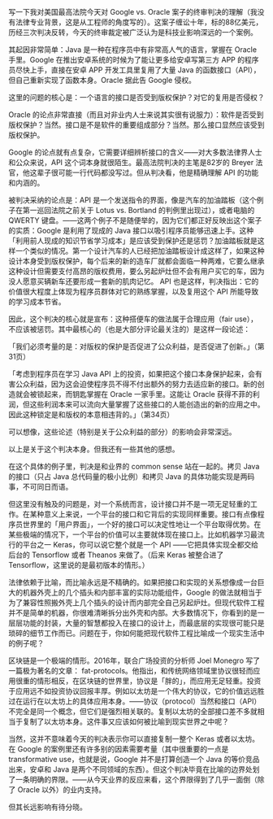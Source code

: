 写一下我对美国最高法院今天对 Google vs. Oracle 案子的终审判决的理解（我没有法律专业背景，这是从工程师的角度写的）。这案子缠讼十年，标的88亿美元，历经三次判决反转，今天的终审裁定被广泛认为是科技业影响深远的一个案例。

其起因非常简单：Java 是一种在程序员中有非常高人气的语言，掌握在 Oracle 手里。Google 在推出安卓系统的时候为了能让更多给安卓写第三方 APP 的程序员尽快上手，直接在安卓 APP 开发工具里复用了大量 Java 的函数接口（API），但自己重新实现了函数本身。Oracle 据此告 Google 侵权。

这里的问题的核心是：一个语言的接口是否受到版权保护？对它的复用是否侵权？

Oracle 的论点非常直接（而且对非业内人士来说其实很有说服力）：软件是否受到版权保护？当然。接口是不是软件的重要组成部分？当然。那么接口显然应该受到版权保护。

Google 的论点就有点复杂，它需要详细辨析接口的含义——对大多数法律界人士和公众来说，API 这个词本身就很陌生。最高法院判决的主笔是82岁的 Breyer 法官，他这辈子很可能一行代码都没写过。但从判决看，他是精确理解 API 的功能和内涵的。

被判决采纳的论点是：API 是一个发送指令的界面，像是汽车的加油踏板（这个例子在第一巡回法院之前关于 Lotus vs. Bortland 的判例里出现过），或者电脑的 QWERTY 键盘。——这两个例子不是随便举的，因为它们都正好反映出这个案子的实质：Google 是利用了现成的 Java 接口以吸引程序员能够迅速上手。这种「利用前人现成的知识节省学习成本」是应该受到保护还是惩罚？加油踏板就是这样一个类似的情况。第一个设计汽车的人已经把加油踏板设计成这样了，如果这种设计本身受到版权保护，每个后来的新的造车厂就都会面临一种两难，它要么继承这种设计但需要支付高昂的版权费用，要么另起炉灶但不会有用户买它的车，因为没人愿意买辆新车还要形成一套新的肌肉记忆。 API 也是这样，判决指出：它的价值很大程度上体现为程序员群体对它的熟练掌握，以及复用这个 API 所能导致的学习成本节省。

因此，这个判决的核心就是宣布：这种搭便车的做法属于合理应用（fair use），不应该被惩罚。其中最核心的（也是大部分评论最关注的）是这样一段论述：

「我们必须考量的是：对版权的保护是否促进了公众利益，是否促进了创新。」（第31页）

「考虑到程序员在学习 Java API 上的投资，如果把这个接口本身保护起来，会有害公众利益，因为这会迫使程序员不得不付出额外的努力去适应新的接口。新的创造就会被锁起来，而钥匙掌握在 Oracle 一家手里。这能让 Oracle 获得不菲的利润，但这些利润本来可以流向大量掌握了这些接口的人能创造出的新的应用之中。因此这种锁定是和版权的本意相违背的。」（第34页）

可以想像，这些论述（特别是关于公众利益的部分）的影响会非常深远。

以上是关于这个判决本身。但我还有一些其他的感想。

在这个具体的例子里，判决是和业界的 common sense 站在一起的。拷贝 Java 的接口（只占 Java 总代码量的极小比例）和拷贝 Java 的具体功能实现是两码事，不可同日而语。

但这里没有触及的问题是，对一个系统而言，设计接口并不是一项无足轻重的工作。在某种意义上来说，一个平台的接口和它背后的实现同样重要。接口有点像程序员世界里的「用户界面」，一个好的接口可以决定性地让一个平台取得优势。在某些极端的情况下，一个平台的价值可以主要就体现在接口上。比如机器学习最流行的平台之一 Keras，你可以说它整个就是一个 API ——它把具体实现全都交给后台的 Tensorflow 或者 Theanos 来做了。（后来 Keras 被整合进了 Tensorflow，这里说的是最初版本的情形。）

法律依赖于比喻，而比喻永远是不精确的。如果把接口和实现的关系想像成一台巨大的机器外壳上的几个插头和内部丰富的实际功能组件，Google 的做法就相当于为了兼容性照搬外壳上几个插头的设计而内部完全自己另起炉灶。但现代软件工程并不是简单的机器，你很难清晰拆分出外壳和内部。大多数情况下，你看到的是一层层功能的封装，大量的智慧都投入在接口的设计上，而最底层的实现很可能只是琐碎的细节工作而已。问题在于，你如何能把现代软件工程比喻成一个现实生活中的例子呢？

区块链是一个极端的情形。2016年，联合广场投资的分析师 Joel Monegro 写了一篇极为著名的文章： fat-protocols。他指出，和传统网络领域里协议很轻而应用很重的情形相反，在区块链的世界里，协议是「胖的」，而应用无足轻重。投资于应用远不如投资协议回报丰厚。例如以太坊是一个伟大的协议，它的价值远远胜过在运行在以太坊上的具体应用本身。——协议（protocol）当然和接口（API）不完全是同一个概念，但它们是强烈相关联的。复制以太坊的全部接口差不多就相当于复制了以太坊本身。这件事又应该如何被比喻到现实世界之中呢？

当然，这并不意味着今天的判决表示你可以直接复制一整个 Keras 或者以太坊。在 Google 的案例里还有许多别的因素需要考量（其中很重要的一点是 transformative use，也就是说，Google 并不是打算创造一个 Java 的等价竞品出来，安卓和 Java 是两个不同领域的东西）。但这个判决毕竟在比喻的边界处划了一条明确的界限。——从今天业界的反应来看，这个界限得到了几乎一面倒（除了 Oracle 以外）的业内支持。

但其长远影响有待分晓。
